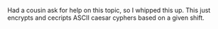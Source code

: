 Had a cousin ask for help on this topic, so I whipped this up. This just encrypts and cecripts ASCII caesar cyphers based on a given shift.
